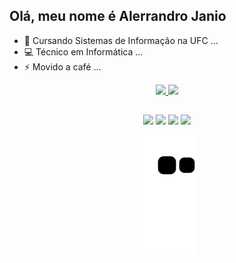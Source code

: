 ## Olá, meu nome é Alerrandro Janio

- 🔭 Cursando Sistemas de Informação na UFC ...
- 💻 Técnico em Informática ...
- ⚡ Movido a café ...

<div align="center">
  <a href="https://github.com/alerrandrojanio">
  <img height="180em" src="https://github-readme-stats.vercel.app/api?username=alerrandrojanio&show_icons=true&theme=ocean_dark&include_all_commits=true&count_private=true"/>
  <img height="180em" src="https://github-readme-stats.vercel.app/api/top-langs/?username=alerrandrojanio&layout=compact&langs_count=7&theme=ocean_dark"/>
</div>

##

<div align="center">
  <a href="https://www.linkedin.com/in/alerrandrojanio" target="_blank"><img src="https://img.shields.io/badge/-LinkedIn-%230077B5?style=for-the-badge&logo=linkedin&logoColor=white" target="_blank"></a> 
  <a href="https://instagram.com/alerrandro._" target="_blank"><img src="https://img.shields.io/badge/-Instagram-%23E4405F?style=for-the-badge&logo=instagram&logoColor=white" target="_blank"></a>
 	<a href="https://www.twitch.tv/estebankun" target="_blank"><img src="https://img.shields.io/badge/Twitch-9146FF?style=for-the-badge&logo=twitch&logoColor=white" target="_blank"></a>
 <!-- <a href="https://discordapp.com/users/EstebanKun#6157" target="_blank"><img src="https://img.shields.io/badge/Discord-7289DA?style=for-the-badge&logo=discord&logoColor=white" target="_blank"></a> -->
  <a href = "mailto:alerrandro.janio07@gmail.com"><img src="https://img.shields.io/badge/-Gmail-%23333?style=for-the-badge&logo=gmail&logoColor=white" target="_blank"></a>
   
   ![Snake animation](https://github.com/alerrandrojanio/alerrandrojanio/blob/output/github-contribution-grid-snake.svg)
 
</div>

<!--
**alerrandrojanio/alerrandrojanio** is a ✨ _special_ ✨ repository because its `README.md` (this file) appears on your GitHub profile.

Here are some ideas to get you started:

- 🔭 I’m currently working on ...
- 🌱 I’m currently learning ...
- 👯 I’m looking to collaborate on ...
- 🤔 I’m looking for help with ...
- 💬 Ask me about ...
- 📫 How to reach me: ...
- 😄 Pronouns: ...
- ⚡ Fun fact: ...
-->
